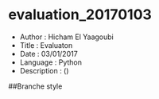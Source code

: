 # evaluation_20170103

- Author : Hicham El Yaagoubi
- Title : Evaluaton
- Date : 03/01/2017
- Language : Python
- Description : ()

##Branche style
